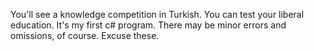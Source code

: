 You'll see a knowledge competition in Turkish. You can test your liberal education.
It's my first c# program. There may be minor errors and omissions, of course. Excuse these.
